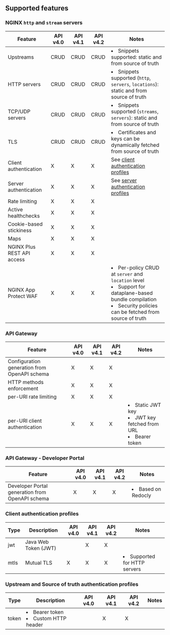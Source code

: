 ## Supported features

### NGINX `http` and `stream` servers

| Feature                    | API v4.0 | API v4.1 | API v4.2 | Notes                                                                                                                                                                          |
|----------------------------|----------|----------|----------|--------------------------------------------------------------------------------------------------------------------------------------------------------------------------------|
| Upstreams                  | CRUD     | CRUD     | CRUD     | <li>Snippets supported: static and from source of truth</li>                                                                                                                   |
| HTTP servers               | CRUD     | CRUD     | CRUD     | <li>Snippets supported (`http`, `servers`, `locations`): static and from source of truth</li>                                                                                  |
| TCP/UDP servers            | CRUD     | CRUD     | CRUD     | <li>Snippets supported (`streams`, `servers`): static and from source of truth</li>                                                                                            |
| TLS                        | CRUD     | CRUD     | CRUD     | <li>Certificates and keys can be dynamically fetched from source of truth</li>                                                                                                 |
| Client authentication      | X        | X        | X        | See [client authentication profiles](#Client-authentication-profiles)                                                                                                          |
| Server authentication      | X        | X        | X        | See [server authentication profiles](#Upstream-and-Source-of-truth-authentication-profiles)                                                                                    |
| Rate limiting              | X        | X        | X        |                                                                                                                                                                                |
| Active healthchecks        | X        | X        | X        |                                                                                                                                                                                |
| Cookie-based stickiness    | X        | X        | X        |                                                                                                                                                                                |
| Maps                       | X        | X        | X        |                                                                                                                                                                                |
| NGINX Plus REST API access | X        | X        | X        |                                                                                                                                                                                |
| NGINX App Protect WAF      | X        | X        | X        | <li>Per-policy CRUD at `server` and `location` level</li><li>Support for dataplane-based bundle compilation</li><li>Security policies can be fetched from source of truth</li> |

### API Gateway

| Feature                                      | API v4.0 | API v4.1 | API v4.2 | Notes                                                                                     |
|----------------------------------------------|----------|----------|----------|-------------------------------------------------------------------------------------------|
| Configuration generation from OpenAPI schema | X        | X        | X        |                                                                                           | 
| HTTP methods enforcement                     | X        | X        | X        |                                                                                           |
| per-URI rate limiting                        | X        | X        | X        |                                                                                           |
| per-URI client authentication                | X        | X        | X        | <li>Static JWT key</li><li>JWT key fetched from URL</li><li>Bearer token</li> |

### API Gateway - Developer Portal

| Feature                                         | API v4.0 | API v4.1 | API v4.2 | Notes                     |
|-------------------------------------------------|----------|----------|----------|---------------------------|
| Developer Portal generation from OpenAPI schema | X        | X        | X        | <li>Based on Redocly</li> |

### Client authentication profiles

| Type | Description          | API v4.0 | API v4.1 | API v4.2 | Notes                               |
|------|----------------------|----------|----------|----------|-------------------------------------|
| jwt  | Java Web Token (JWT) |          | X        | X        |                                     |
| mtls | Mutual TLS           | X        |  X       |  X       | <li>Supported for HTTP servers</li> |

### Upstream and Source of truth authentication profiles

| Type  | Description                                      | API v4.0 | API v4.1 | API v4.2 | Notes |
|-------|--------------------------------------------------|----------|----------|----------|-------|
| token | <li>Bearer token</li><li>Custom HTTP header</li> |          | X        | X        |       |
